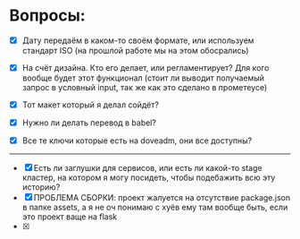 # Вопросы:
- [x] Дату передаём в каком-то своём формате, или используем стандарт ISO (на прошлой работе мы на этом обосрались)

- [x] На счёт дизайна. Кто его делает, или регламентирует? Для кого вообще будет этот функционал (стоит ли выводит получаемый запрос в условный input, так же как это сделано в прометеусе)
- [x] Тот макет который я делал сойдёт?
- [x] Нужно ли делать перевод в babel?
- [x] Все те ключи которые есть на doveadm, они все доступны?
---
- [x] Есть ли заглушки для сервисов, или есть ли какой-то stage кластер, на котором я могу посидеть, чтобы подебажить всю эту историю?
- [x] ПРОБЛЕМА СБОРКИ: проект жалуется на отсутствие package.json в папке assets, а я не оч понимаю с хуёв ему там вообще быть, если это проект ваще на flask
- [x] 